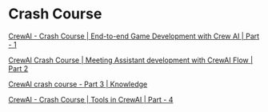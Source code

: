 # Crash Course

[CrewAI - Crash Course | End-to-end Game Development with Crew AI | Part - 1](https://www.youtube.com/watch?v=jFTlvw0N_JM&t=0s)

[CrewAI Crash Course | Meeting Assistant development with CrewAI Flow | Part 2](https://www.youtube.com/watch?v=1QNG47ZWGA8)

[CrewAI crash course - Part 3 | Knowledge](https://www.youtube.com/watch?v=nkZkip-dcAQ)

[CrewAI - Crash Course | Tools in CrewAI | Part - 4](https://www.youtube.com/watch?v=Sf9WSgKOxyM)